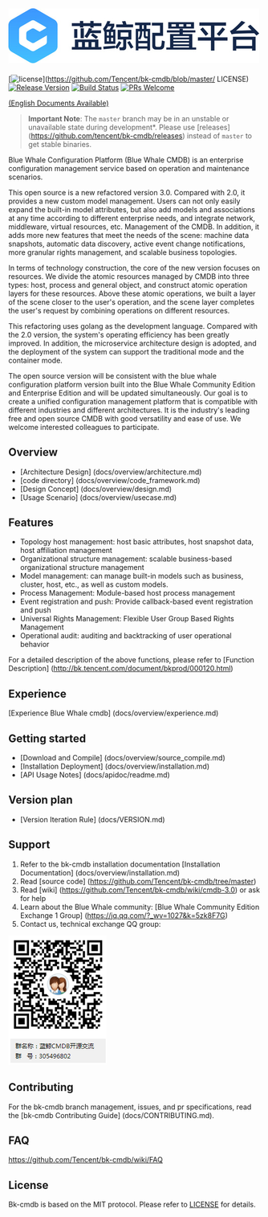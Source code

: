 ![](docs/resource/img/BKCN.jpg)
---
[![license](https://img.shields.io/badge/license-mit-brightgreen.svg?style=flat)](https://github.com/Tencent/bk-cmdb/blob/master/ LICENSE)
[![Release Version](https://img.shields.io/badge/release-3.1.0-brightgreen.svg)](https://github.com/Tencent/bk-cmdb/releases)
[![Build Status](https://travis-ci.org/Tencent/bk-cmdb.svg?branch=master)](https://travis-ci.org/Tencent/bk-cmdb)
[![PRs Welcome](https://img.shields.io/badge/PRs-welcome-brightgreen.svg)](https://github.com/Tencent/bk-cmdb/pulls)

[(English Documents Available)](readme_en.md)

> **Important Note**: The `master` branch may be in an unstable or unavailable state during development*.
Please use [releases] (https://github.com/tencent/bk-cmdb/releases) instead of `master` to get stable binaries.

Blue Whale Configuration Platform (Blue Whale CMDB) is an enterprise configuration management service based on operation and maintenance scenarios.

This open source is a new refactored version 3.0. Compared with 2.0, it provides a new custom model management. Users can not only easily expand the built-in model attributes, but also add models and associations at any time according to different enterprise needs, and integrate network, middleware, virtual resources, etc. Management of the CMDB. In addition, it adds more new features that meet the needs of the scene: machine data snapshots, automatic data discovery, active event change notifications, more granular rights management, and scalable business topologies.

In terms of technology construction, the core of the new version focuses on resources. We divide the atomic resources managed by CMDB into three types: host, process and general object, and construct atomic operation layers for these resources. Above these atomic operations, we built a layer of the scene closer to the user's operation, and the scene layer completes the user's request by combining operations on different resources.

This refactoring uses golang as the development language. Compared with the 2.0 version, the system's operating efficiency has been greatly improved. In addition, the microservice architecture design is adopted, and the deployment of the system can support the traditional mode and the container mode.

The open source version will be consistent with the blue whale configuration platform version built into the Blue Whale Community Edition and Enterprise Edition and will be updated simultaneously. Our goal is to create a unified configuration management platform that is compatible with different industries and different architectures. It is the industry's leading free and open source CMDB with good versatility and ease of use. We welcome interested colleagues to participate.



## Overview
* [Architecture Design] (docs/overview/architecture.md)
* [code directory] (docs/overview/code_framework.md)
* [Design Concept] (docs/overview/design.md)
* [Usage Scenario] (docs/overview/usecase.md)

## Features
* Topology host management: host basic attributes, host snapshot data, host affiliation management
* Organizational structure management: scalable business-based organizational structure management
* Model management: can manage built-in models such as business, cluster, host, etc., as well as custom models.
* Process Management: Module-based host process management
* Event registration and push: Provide callback-based event registration and push
* Universal Rights Management: Flexible User Group Based Rights Management
* Operational audit: auditing and backtracking of user operational behavior

For a detailed description of the above functions, please refer to [Function Description] (http://bk.tencent.com/document/bkprod/000120.html)

## Experience

[Experience Blue Whale cmdb] (docs/overview/experience.md)

## Getting started
* [Download and Compile] (docs/overview/source_compile.md)
* [Installation Deployment] (docs/overview/installation.md)
* [API Usage Notes] (docs/apidoc/readme.md)

## Version plan
* [Version Iteration Rule] (docs/VERSION.md)

## Support
1. Refer to the bk-cmdb installation documentation [Installation Documentation] (docs/overview/installation.md)
2. Read [source code] (https://github.com/Tencent/bk-cmdb/tree/master)
3. Read [wiki] (https://github.com/Tencent/bk-cmdb/wiki/cmdb-3.0) or ask for help
4. Learn about the Blue Whale community: [Blue Whale Community Edition Exchange 1 Group] (https://jq.qq.com/?_wv=1027&k=5zk8F7G)
5. Contact us, technical exchange QQ group:

![qq](docs/resource/img/qq.png)

## Contributing
For the bk-cmdb branch management, issues, and pr specifications, read the [bk-cmdb Contributing Guide] (docs/CONTRIBUTING.md).

## FAQ

https://github.com/Tencent/bk-cmdb/wiki/FAQ

## License
Bk-cmdb is based on the MIT protocol. Please refer to [LICENSE](LICENSE) for details.
